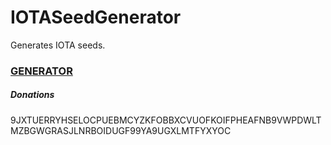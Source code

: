 # IOTASeedGenerator
Generates IOTA seeds.

### [GENERATOR](https://urbankocmut.github.io/IOTASeedGenerator/)

##### Donations
9JXTUERRYHSELOCPUEBMCYZKFOBBXCVUOFKOIFPHEAFNB9VWPDWLTMZBGWGRASJLNRBOIDUGF99YA9UGXLMTFYXYOC